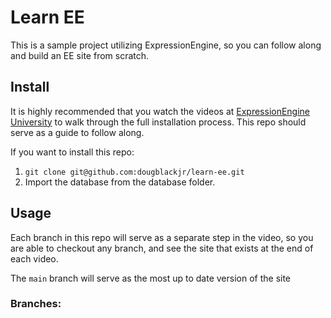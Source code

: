 # Learn EE

This is a sample project utilizing ExpressionEngine, so you can follow along and build an EE site from scratch.

## Install

It is highly recommended that you watch the videos at [ExpressionEngine University](https://u.expressionengine.com/) to walk through the full installation process. This repo should serve as a guide to follow along.

If you want to install this repo:
1. `git clone git@github.com:dougblackjr/learn-ee.git`
2. Import the database from the database folder.

## Usage

Each branch in this repo will serve as a separate step in the video, so you are able to checkout any branch, and see the site that exists at the end of each video.

The `main` branch will serve as the most up to date version of the site

### Branches: